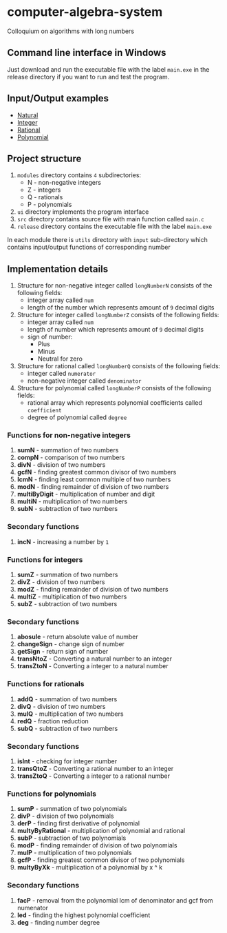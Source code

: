 # computer-algebra-system
Colloquium on algorithms with long numbers

## Command line interface in Windows
Just download and run the executable file with the label `main.exe` in the release directory if you want to run and test the program.

## Input/Output examples
- [Natural](https://github.com/antisheeeh/computer-algebra-system/blob/master/screenshots/natural_example.PNG)
- [Integer](https://github.com/antisheeeh/computer-algebra-system/blob/master/screenshots/integer_example.PNG)
- [Rational](https://github.com/antisheeeh/computer-algebra-system/blob/master/screenshots/rational_example.PNG)
- [Polynomial](https://github.com/antisheeeh/computer-algebra-system/blob/master/screenshots/polynomial_example.PNG)

## Project structure
1. `modules` directory contains `4` subdirectories:
    * N - non-negative integers
    * Z - integers
    * Q - rationals
    * P - polynomials
2. `ui` directory implements the program interface
3. `src` directory contains source file with main function called `main.c`
4. `release` directory contains the executable file with the label `main.exe`

In each module there is `utils` directory with `input` sub-directory which contains input/output functions of corresponding number

## Implementation details
1. Structure for non-negative integer called `longNumberN` consists of the following fields:
   * integer array called `num`
   * length of the number which represents amount of `9` decimal digits
2. Structure for integer called `longNumberZ` consists of the following fields:
   * integer array called `num`
   * length of number which represents amount of `9` decimal digits
   * sign of number:
     * Plus
     * Minus
     * Neutral for zero
3. Structure for rational called `longNumberQ` consists of the following fields:
   * integer called `numerator`
   * non-negative integer called `denominator`
4. Structure for polynomial called `longNumberP` consists of the following fields:
   * rational array which represents polynomial coefficients called `coefficient`
   * degree of polynomial called `degree`

### Functions for non-negative integers
1. **sumN** - summation of two numbers
2. **compN** - comparison of two numbers
3. **divN** - division of two numbers
4. **gcfN** - finding greatest common divisor of two numbers
5. **lcmN** - finding least common multiple of two numbers
6. **modN** - finding remainder of division of two numbers
7. **multiByDigit** - multiplication of number and digit
8. **multiN** - multiplication of two numbers
9.  **subN** - subtraction of two numbers
### Secondary functions
1. **incN** - increasing a number by `1`

### Functions for integers
1. **sumZ** - summation of two numbers
2. **divZ** - division of two numbers
3. **modZ** - finding remainder of division of two numbers
4. **multiZ** - multiplication of two numbers
5. **subZ** - subtraction of two numbers
### Secondary functions
1. **abosule** - return absolute value of number
2. **changeSign** - change sign of number
3. **getSign** - return sign of number
4. **transNtoZ** - Converting a natural number to an integer
5. **transZtoN** - Converting a integer to a natural number

### Functions for rationals
1. **addQ** - summation of two numbers
2. **divQ** - division of two numbers
3. **mulQ** - multiplication of two numbers
4. **redQ** - fraction reduction
5. **subQ** - subtraction of two numbers
### Secondary functions
1. **isInt** - checking for integer number
2. **transQtoZ** - Converting a rational number to an integer
3. **transZtoQ** - Converting a integer to a rational number

### Functions for polynomials
1. **sumP** - summation of two polynomials
2. **divP** - division of two polynomials
3. **derP** - finding first derivative of polynomial
4. **multyByRational** - multiplication of polynomial and rational
5. **subP** - subtraction of two polynomials
6. **modP** - finding remainder of division of two polynomials 
7. **mulP** - multiplication of two polynomials
8. **gcfP** - finding greatest common divisor of two polynomials
9. **multyByXk** - multiplication of a polynomial by x ^ k
### Secondary functions
1. **facP** - removal from the polynomial lcm of denominator and gcf from numenator
2. **led** - finding the highest polynomial coefficient
3. **deg** - finding number degree

